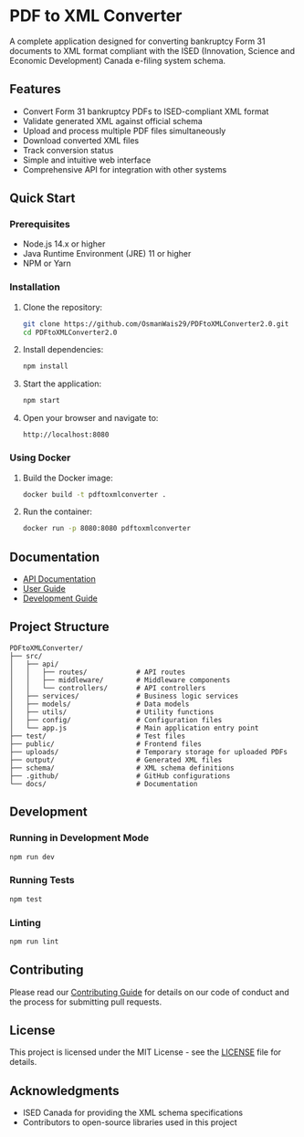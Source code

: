 # PDF to XML Converter

A complete application designed for converting bankruptcy Form 31 documents to XML format compliant with the ISED (Innovation, Science and Economic Development) Canada e-filing system schema.

## Features

- Convert Form 31 bankruptcy PDFs to ISED-compliant XML format
- Validate generated XML against official schema
- Upload and process multiple PDF files simultaneously
- Download converted XML files
- Track conversion status
- Simple and intuitive web interface
- Comprehensive API for integration with other systems

## Quick Start

### Prerequisites

- Node.js 14.x or higher
- Java Runtime Environment (JRE) 11 or higher
- NPM or Yarn

### Installation

1. Clone the repository:
   ```bash
   git clone https://github.com/OsmanWais29/PDFtoXMLConverter2.0.git
   cd PDFtoXMLConverter2.0
   ```

2. Install dependencies:
   ```bash
   npm install
   ```

3. Start the application:
   ```bash
   npm start
   ```

4. Open your browser and navigate to:
   ```
   http://localhost:8080
   ```

### Using Docker

1. Build the Docker image:
   ```bash
   docker build -t pdftoxmlconverter .
   ```

2. Run the container:
   ```bash
   docker run -p 8080:8080 pdftoxmlconverter
   ```

## Documentation

- [API Documentation](./docs/api/README.md)
- [User Guide](./docs/user-guide/README.md)
- [Development Guide](./docs/development/README.md)

## Project Structure

```
PDFtoXMLConverter/
├── src/
│   ├── api/
│   │   ├── routes/            # API routes
│   │   ├── middleware/        # Middleware components
│   │   └── controllers/       # API controllers
│   ├── services/              # Business logic services
│   ├── models/                # Data models
│   ├── utils/                 # Utility functions
│   ├── config/                # Configuration files
│   └── app.js                 # Main application entry point
├── test/                      # Test files
├── public/                    # Frontend files
├── uploads/                   # Temporary storage for uploaded PDFs
├── output/                    # Generated XML files
├── schema/                    # XML schema definitions
├── .github/                   # GitHub configurations
└── docs/                      # Documentation
```

## Development

### Running in Development Mode

```bash
npm run dev
```

### Running Tests

```bash
npm test
```

### Linting

```bash
npm run lint
```

## Contributing

Please read our [Contributing Guide](./docs/development/README.md) for details on our code of conduct and the process for submitting pull requests.

## License

This project is licensed under the MIT License - see the [LICENSE](LICENSE) file for details.

## Acknowledgments

- ISED Canada for providing the XML schema specifications
- Contributors to open-source libraries used in this project

